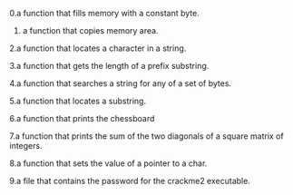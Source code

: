 0.a function that fills memory with a constant byte.

1. a function that copies memory area.

2.a function that locates a character in a string.

3.a function that gets the length of a prefix substring.

4.a function that searches a string for any of a set of bytes.

5.a function that locates a substring.

6.a function that prints the chessboard

7.a function that prints the sum of the two diagonals of a square matrix of integers.

8.a function that sets the value of a pointer to a char.

9.a file that contains the password for the crackme2 executable.
